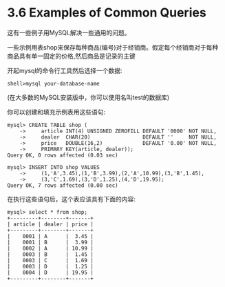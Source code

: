 # 3.6 Examples of Common Queries

这有一些例子用MySQL解决一些通用的问题。

一些示例用表shop来保存每种商品\(编号\)对于经销商。假定每个经销商对于每种商品具有单一固定的价格,然后商品是记录的主键

开起mysql的命令行工具然后选择一个数据:

```
shell>mysql your-database-name
```

\(在大多数的MySQL安装版中，你可以使用名叫test的数据库\)

你可以创建和填充示例表用这些语句:

```
mysql> CREATE TABLE shop (
    ->     article INT(4) UNSIGNED ZEROFILL DEFAULT '0000' NOT NULL,
    ->     dealer  CHAR(20)                 DEFAULT ''     NOT NULL,
    ->     price   DOUBLE(16,2)             DEFAULT '0.00' NOT NULL,
    ->     PRIMARY KEY(article, dealer));
Query OK, 0 rows affected (0.03 sec)

mysql> INSERT INTO shop VALUES
    ->     (1,'A',3.45),(1,'B',3.99),(2,'A',10.99),(3,'B',1.45),
    ->     (3,'C',1.69),(3,'D',1.25),(4,'D',19.95);
Query OK, 7 rows affected (0.00 sec)
```

在执行这些语句后，这个表应该具有下面的内容:

```
mysql> select * from shop;
+---------+--------+-------+
| article | dealer | price |
+---------+--------+-------+
|    0001 | A      |  3.45 |
|    0001 | B      |  3.99 |
|    0002 | A      | 10.99 |
|    0003 | B      |  1.45 |
|    0003 | C      |  1.69 |
|    0003 | D      |  1.25 |
|    0004 | D      | 19.95 |
+---------+--------+-------+
```



